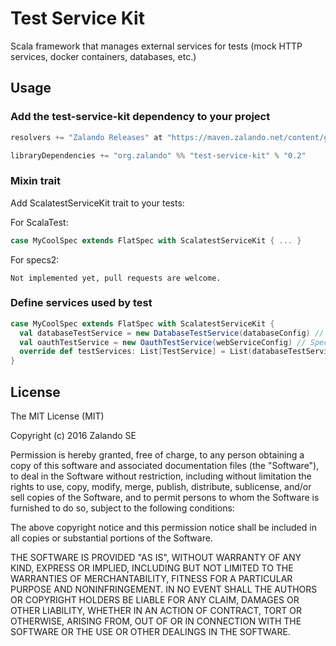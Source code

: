 Test Service Kit
================

Scala framework that manages external services for tests (mock HTTP services, docker containers, databases, etc.)

## Usage
### Add the test-service-kit dependency to your project

```scala
resolvers += "Zalando Releases" at "https://maven.zalando.net/content/groups/public/content/repositories/releases"

libraryDependencies += "org.zalando" %% "test-service-kit" % "0.2"
```
### Mixin trait
Add ScalatestServiceKit trait to your tests:

For ScalaTest:
```scala
case MyCoolSpec extends FlatSpec with ScalatestServiceKit { ... }
```

For specs2: 
```
Not implemented yet, pull requests are welcome.
```

### Define services used by test
```scala
case MyCoolSpec extends FlatSpec with ScalatestServiceKit {
  val databaseTestService = new DatabaseTestService(databaseConfig) // Generic
  val oauthTestService = new OauthTestService(webServiceConfig) // Specific to your domain
  override def testServices: List[TestService] = List(databaseTestService, oauthTestService)
}

```

## License

The MIT License (MIT)

Copyright (c) 2016 Zalando SE

Permission is hereby granted, free of charge, to any person obtaining a copy
of this software and associated documentation files (the "Software"), to deal
in the Software without restriction, including without limitation the rights
to use, copy, modify, merge, publish, distribute, sublicense, and/or sell
copies of the Software, and to permit persons to whom the Software is
furnished to do so, subject to the following conditions:

The above copyright notice and this permission notice shall be included in all
copies or substantial portions of the Software.

THE SOFTWARE IS PROVIDED "AS IS", WITHOUT WARRANTY OF ANY KIND, EXPRESS OR
IMPLIED, INCLUDING BUT NOT LIMITED TO THE WARRANTIES OF MERCHANTABILITY,
FITNESS FOR A PARTICULAR PURPOSE AND NONINFRINGEMENT. IN NO EVENT SHALL THE
AUTHORS OR COPYRIGHT HOLDERS BE LIABLE FOR ANY CLAIM, DAMAGES OR OTHER
LIABILITY, WHETHER IN AN ACTION OF CONTRACT, TORT OR OTHERWISE, ARISING FROM,
OUT OF OR IN CONNECTION WITH THE SOFTWARE OR THE USE OR OTHER DEALINGS IN THE
SOFTWARE.